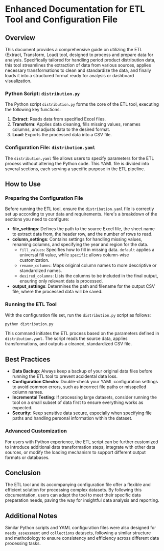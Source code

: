 
# Enhanced Documentation for ETL Tool and Configuration File

## Overview

This document provides a comprehensive guide on utilizing the ETL (Extract, Transform, Load) tool, designed to process and prepare data for analysis. Specifically tailored for handling period product distribution data, this tool streamlines the extraction of data from various sources, applies necessary transformations to clean and standardize the data, and finally loads it into a structured format ready for analysis or dashboard visualization.

### Python Script: `distribution.py`

The Python script `distribution.py` forms the core of the ETL tool, executing the following key functions:

1. **Extract**: Reads data from specified Excel files.
2. **Transform**: Applies data cleaning, fills missing values, renames columns, and adjusts data to the desired format.
3. **Load**: Exports the processed data into a CSV file.

### Configuration File: `distribution.yaml`

The `distribution.yaml` file allows users to specify parameters for the ETL process without altering the Python code. This YAML file is divided into several sections, each serving a specific purpose in the ETL pipeline.

## How to Use

### Preparing the Configuration File

Before running the ETL tool, ensure the `distribution.yaml` file is correctly set up according to your data and requirements. Here's a breakdown of the sections you need to configure:

- **file_settings**: Defines the path to the source Excel file, the sheet name to extract data from, the header row, and the number of rows to read.
- **column_settings**: Contains settings for handling missing values, renaming columns, and specifying the year and region for the data.
  - `fill_values`: Specifies how to fill in missing data. `default` applies a universal fill value, while `specific` allows column-wise customization.
  - `rename_columns`: Maps original column names to more descriptive or standardized names.
  - `desired_columns`: Lists the columns to be included in the final output, ensuring only relevant data is processed.
- **output_settings**: Determines the path and filename for the output CSV file, where the processed data will be saved.

### Running the ETL Tool

With the configuration file set, run the `distribution.py` script as follows:

```bash
python distribution.py
```

This command initiates the ETL process based on the parameters defined in `distribution.yaml`. The script reads the source data, applies transformations, and outputs a cleaned, standardized CSV file.

## Best Practices

- **Data Backup**: Always keep a backup of your original data files before running the ETL tool to prevent accidental data loss.
- **Configuration Checks**: Double-check your YAML configuration settings to avoid common errors, such as incorrect file paths or misspelled column names.
- **Incremental Testing**: If processing large datasets, consider running the tool on a small subset of data first to ensure everything works as expected.
- **Security**: Keep sensitive data secure, especially when specifying file paths and handling personal information within the dataset.

### Advanced Customization

For users with Python experience, the ETL script can be further customized to introduce additional data transformation steps, integrate with other data sources, or modify the loading mechanism to support different output formats or databases.

## Conclusion

The ETL tool and its accompanying configuration file offer a flexible and efficient solution for processing complex datasets. By following this documentation, users can adapt the tool to meet their specific data preparation needs, paving the way for insightful data analysis and reporting.

## Additional Notes

Similar Python scripts and YAML configuration files were also designed for `needs_assessment` and `collections` datasets, following a similar structure and methodology to ensure consistency and efficiency across different data processing tasks.
